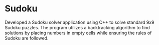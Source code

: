 # Sudoku
Developed a Sudoku solver application using C++ to solve standard 9x9 Sudoku puzzles. The program utilizes a backtracking algorithm to find solutions by placing numbers in empty cells while ensuring the rules of Sudoku are followed.
